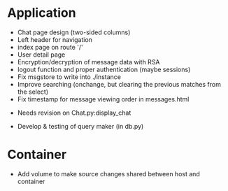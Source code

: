 # Application
- Chat page design (two-sided columns)
- Left header for navigation
- index page on route '/'
- User detail page
- Encryption/decryption of message data with RSA
- logout function and proper authentication (maybe sessions)
- Fix msgstore to write into ./instance
- Improve searching (onchange, but clearing the previous matches from the select)
- Fix timestamp for message viewing order in messages.html
 + Needs revision on Chat.py:display_chat
- Develop & testing of query maker (in db.py)
# Container
- Add volume to make source changes shared between host and container
